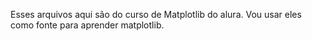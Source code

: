 Esses arquivos aqui são do curso de Matplotlib do alura. Vou usar eles como fonte para aprender matplotlib.